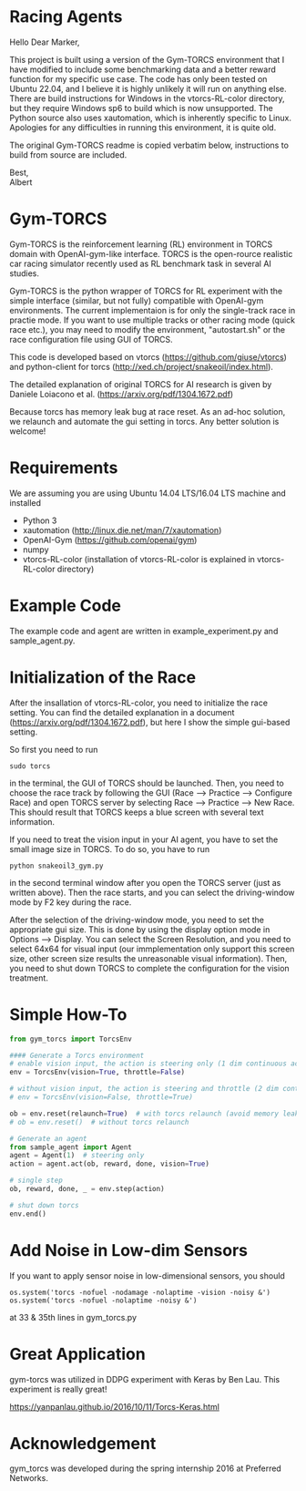 # Racing Agents
Hello Dear Marker, 

This project is built using a version of the Gym-TORCS environment that I have modified to include some benchmarking data and a better reward function for my specific use case.
The code has only been tested on Ubuntu 22.04, and I believe it is highly unlikely it will run on anything else.
There are build instructions for Windows in the vtorcs-RL-color directory, but they require Windows sp6 to build which is now unsupported.
The Python source also uses xautomation, which is inherently specific to Linux.
Apologies for any difficulties in running this environment, it is quite old.

The original Gym-TORCS readme is copied verbatim below, instructions to build from source are included.

Best,\
Albert

# Gym-TORCS

Gym-TORCS is the reinforcement learning (RL) environment in TORCS domain with OpenAI-gym-like interface.
TORCS is the open-rource realistic car racing simulator recently used as RL benchmark task in several AI studies.

Gym-TORCS is the python wrapper of TORCS for RL experiment with the simple interface (similar, but not fully) compatible with OpenAI-gym environments. The current implementaion is for only the single-track race in practie mode. If you want to use multiple tracks or other racing mode (quick race etc.), you may need to modify the environment, "autostart.sh" or the race configuration file using GUI of TORCS.

This code is developed based on vtorcs (https://github.com/giuse/vtorcs)
and python-client for torcs (http://xed.ch/project/snakeoil/index.html).

The detailed explanation of original TORCS for AI research is given by Daniele Loiacono et al. (https://arxiv.org/pdf/1304.1672.pdf)

Because torcs has memory leak bug at race reset.
As an ad-hoc solution, we relaunch and automate the gui setting in torcs.
Any better solution is welcome!

# Requirements
We are assuming you are using Ubuntu 14.04 LTS/16.04 LTS machine and installed
* Python 3
* xautomation (http://linux.die.net/man/7/xautomation)
* OpenAI-Gym (https://github.com/openai/gym)
* numpy
* vtorcs-RL-color (installation of vtorcs-RL-color is explained in vtorcs-RL-color directory)

# Example Code
The example code and agent are written in example_experiment.py and sample_agent.py.

# Initialization of the Race
After the insallation of vtorcs-RL-color, you need to initialize the race setting. You can find the detailed explanation in a document (https://arxiv.org/pdf/1304.1672.pdf), but here I show the simple gui-based setting.

So first you need to run
```
sudo torcs
```
in the terminal, the GUI of TORCS should be launched.
Then, you need to choose the race track by following the GUI (Race --> Practice --> Configure Race) and open TORCS server by selecting Race --> Practice --> New Race. This should result that TORCS keeps a blue screen with several text information.

If you need to treat the vision input in your AI agent, you have to set the small image size in TORCS. To do so, you have to run
```
python snakeoil3_gym.py
```
in the second terminal window after you open the TORCS server (just as written above). Then the race starts, and you can select the driving-window mode by F2 key during the race.

After the selection of the driving-window mode, you need to set the appropriate gui size. This is done by using the display option mode in Options --> Display. You can select the Screen Resolution, and you need to select 64x64 for visual input (our immplementation only support this screen size, other screen size results the unreasonable visual information). Then, you need to shut down TORCS to complete the configuration for the vision treatment.


# Simple How-To

```python
from gym_torcs import TorcsEnv

#### Generate a Torcs environment
# enable vision input, the action is steering only (1 dim continuous action)
env = TorcsEnv(vision=True, throttle=False)

# without vision input, the action is steering and throttle (2 dim continuous action)
# env = TorcsEnv(vision=False, throttle=True)

ob = env.reset(relaunch=True)  # with torcs relaunch (avoid memory leak bug in torcs)
# ob = env.reset()  # without torcs relaunch

# Generate an agent
from sample_agent import Agent
agent = Agent(1)  # steering only
action = agent.act(ob, reward, done, vision=True)

# single step
ob, reward, done, _ = env.step(action)

# shut down torcs
env.end()
```

# 

# Add Noise in Low-dim Sensors

If you want to apply sensor noise in low-dimensional sensors, you should 

```
os.system('torcs -nofuel -nodamage -nolaptime -vision -noisy &')
os.system('torcs -nofuel -nolaptime -noisy &')
```

at 33 & 35th lines in gym_torcs.py

# Great Application
gym-torcs was utilized in DDPG experiment with Keras by Ben Lau. 
This experiment is really great!

https://yanpanlau.github.io/2016/10/11/Torcs-Keras.html

# Acknowledgement
gym_torcs was developed during the spring internship 2016 at Preferred Networks.
